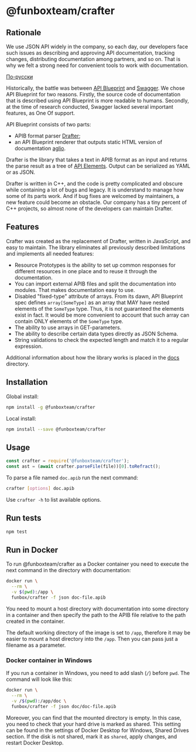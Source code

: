 # @funboxteam/crafter

## Rationale

We use JSON API widely in the company, so each day, our developers face such issues as describing and approving
API documentation, tracking changes, distributing documentation among partners, and so on.
That is why we felt a strong need for convenient tools to work with documentation.

[По-русски](./README.ru.md)

Historically, the battle was between [API Blueprint](https://apiblueprint.org/) and [Swagger](https://swagger.io/).
We chose API Blueprint for two reasons. Firstly, the source code of documentation that is described using API Blueprint is more readable to humans.
Secondly, at the time of research conducted, Swagger lacked several important features, as One Of support.

API Blueprint consists of two parts:

- APIB format parser [Drafter](https://github.com/apiaryio/drafter);
- an API Blueprint renderer that outputs static HTML version of documentation [aglio](https://github.com/danielgtaylor/aglio).

Drafter is the library that takes a text in APIB format as an input and returns the parse result as a tree of
[API Elements](http://api-elements.readthedocs.io/en/latest/). Output can be serialized as YAML or as JSON.

Drafter is written in C++, and the code is pretty complicated and obscure while containing a lot of bugs and legacy.
It is understand to manage how some of its parts work. And if bug fixes are welcomed by maintainers, a new feature could become an obstacle.
Our company has a tiny percent of C++ projects, so almost none of the developers can maintain Drafter.

## Features

Crafter was created as the replacement of Drafter, written in JavaScript, and easy to maintain.
The library eliminates all previously described limitations and implements all needed features:

- Resource Prototypes is the ability to set up common responses for different resources in one place and to reuse it through the documentation.
- You can import external APIB files and split the documentation into modules. That makes documentation easy to use.
- Disabled "fixed-type" attribute of arrays. From its dawn, API Blueprint spec defines `array[SomeType]` as an array
  that MAY have nested elements of the `SomeType` type. Thus, it is not guaranteed the elements exist in fact.
  It would be more convenient to account that such array can contain ONLY elements of the `SomeType` type.
- The ability to use arrays in GET-parameters.
- The ability to describe certain data types directly as JSON Schema.
- String validations to check the expected length and match it to a regular expression.

Additional information about how the library works is placed in the [docs](docs) directory.

## Installation

Global install:

```bash
npm install -g @funboxteam/crafter
```

Local install:

```bash
npm install --save @funboxteam/crafter
```

## Usage

```javascript
const crafter = require('@funboxteam/crafter');
const ast = (await crafter.parseFile(file))[0].toRefract();
```

To parse a file named `doc.apib` run the next command:

```bash
crafter [options] doc.apib
```

Use `crafter -h` to list available options.

## Run tests

```bash
npm test
```

## Run in Docker

To run @funboxteam/crafter as a Docker container you need to execute the next command in the directory with documentation:

```bash
docker run \
  --rm \
  -v $(pwd):/app \
  funbox/crafter -f json doc-file.apib
```

You need to mount a host directory with documentation into some directory in a container and then specify the path to
the APIB file relative to the path created in the container.

The default working directory of the image is set to `/app`, therefore it may be easier to mount
a host directory into the `/app`. Then you can pass just a filename as a parameter.

### Docker container in Windows

If you run a container in Windows, you need to add slash (`/`) before `pwd`.
The command will look like this:

```bash
docker run \
  --rm \
  -v /$(pwd):/app/doc \
  funbox/crafter -f json doc/doc-file.apib
```

Moreover, you can find that the mounted directory is empty. In this case, you need to check
that your hard drive is marked as shared. This setting can be found in the settings of Docker Desktop for Windows,
Shared Drives section. If the disk is not shared, mark it as `shared`, apply changes, and restart Docker Desktop.
